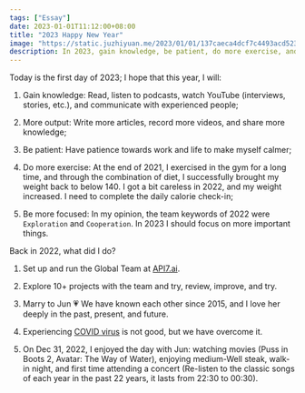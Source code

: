 ```yaml
---
tags: ["Essay"]
date: 2023-01-01T11:12:00+08:00
title: "2023 Happy New Year"
image: "https://static.juzhiyuan.me/2023/01/01/137caeca4dcf7c4493acd5235cd9424f.jpg?format=webp"
description: In 2023, gain knowledge, be patient, do more exercise, and be more focus.
---
```


Today is the first day of 2023; I hope that this year, I will:

1. Gain knowledge: Read, listen to podcasts, watch YouTube (interviews, stories, etc.), and communicate with experienced people;

2. More output: Write more articles, record more videos, and share more knowledge;

3. Be patient: Have patience towards work and life to make myself calmer;

4. Do more exercise: At the end of 2021, I exercised in the gym for a long time, and through the combination of diet, I successfully brought my weight back to below 140. I got a bit careless in 2022, and my weight increased. I need to complete the daily calorie check-in;

5. Be more focused: In my opinion, the team keywords of 2022 were `Exploration` and `Cooperation`. In 2023 I should focus on more important things.

Back in 2022, what did I do?

1. Set up and run the Global Team at [API7.ai](https://api7.ai).

2. Explore 10+ projects with the team and try, review, improve, and try.

3. Marry to Jun 💗 We have known each other since 2015, and I love her deeply in the past, present, and future.

4. Experiencing [COVID virus](/posts/covid-19) is not good, but we have overcome it.

5. On Dec 31, 2022, I enjoyed the day with Jun: watching movies (Puss in Boots 2, Avatar: The Way of Water), enjoying medium-Well steak, walk-in night, and first time attending a concert (Re-listen to the classic songs of each year in the past 22 years, it lasts from 22:30 to 00:30).
